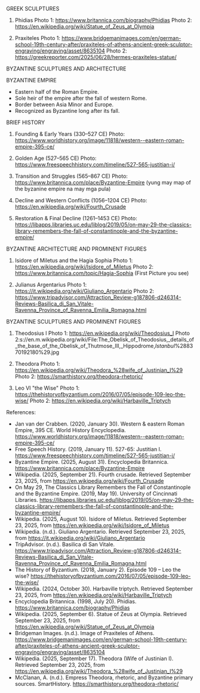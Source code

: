 GREEK SCULPTURES

1. Phidias
Photo 1: https://www.britannica.com/biography/Phidias
Photo 2: https://en.wikipedia.org/wiki/Statue_of_Zeus_at_Olympia

2. Praxiteles
Photo 1: https://www.bridgemanimages.com/en/german-school-19th-century-after/praxiteles-of-athens-ancient-greek-sculptor-engraving/engraving/asset/8635104
Photo 2: https://greekreporter.com/2025/06/28/hermes-praxiteles-statue/

BYZANTINE SCULPTURES AND ARCHITECTURE

BYZANTINE EMPIRE
- Eastern half of the Roman Empire.
- Sole heir of the empire after the fall of western Rome.
- Border between Asia Minor and Europe.
- Recognized as Byzantine long after its fall.

BRIEF HISTORY

1. Founding & Early Years (330–527 CE)
Photo: https://www.worldhistory.org/image/11818/western--eastern-roman-empire-395-ce/

2. Golden Age (527–565 CE)
Photo: https://www.freespeechhistory.com/timeline/527-565-justitian-i/

3. Transition and Struggles (565–867 CE)
Photo: https://www.britannica.com/place/Byzantine-Empire (yung may map of the byzanine empire na may mga pula)

4. Decline and Western Conflicts (1056–1204 CE)
Photo: https://en.wikipedia.org/wiki/Fourth_Crusade

5. Restoration & Final Decline (1261–1453 CE)
Photo: https://libapps.libraries.uc.edu/liblog/2019/05/on-may-29-the-classics-library-remembers-the-fall-of-constantinople-and-the-byzantine-empire/

BYZANTINE ARCHITECTURE AND PROMINENT FIGURES

1. Isidore of Miletus and the Hagia Sophia
Photo 1: https://en.wikipedia.org/wiki/Isidore_of_Miletus
Photo 2: https://www.britannica.com/topic/Hagia-Sophia (First Picture you see)

2. Julianus Argentarius
Photo 1: https://it.wikipedia.org/wiki/Giuliano_Argentario
Photo 2: https://www.tripadvisor.com/Attraction_Review-g187806-d246314-Reviews-Basilica_di_San_Vitale-Ravenna_Province_of_Ravenna_Emilia_Romagna.html

BYZANTINE SCULPTURES AND PROMINENT FIGURES

1. Theodosius I
Photo 1: https://en.wikipedia.org/wiki/Theodosius_I 
Photo 2:s://en.m.wikipedia.org/wiki/File:The_Obelisk_of_Theodosius,_details_of_the_base_of_the_Obelisk_of_Thutmose_III,_Hippodrome,_Istanbul_%288370192180%29.jpg

2. Theodora
Photo 1: https://en.wikipedia.org/wiki/Theodora_%28wife_of_Justinian_I%29
Photo 2: https://smarthistory.org/theodora-rhetoric/

3. Leo VI "the Wise"
Photo 1: https://thehistoryofbyzantium.com/2016/07/05/episode-109-leo-the-wise/
Photo 2: https://en.wikipedia.org/wiki/Harbaville_Triptych

References:
- Jan van der Crabben. (2020, January 30). Western & eastern Roman Empire, 395 CE. World History Encyclopedia. https://www.worldhistory.org/image/11818/western--eastern-roman-empire-395-ce/
- Free Speech History. (2019, January 11). 527-65: Justitian I. https://www.freespeechhistory.com/timeline/527-565-justitian-i/
- Byzantine Empire. (2025, August 31). Encyclopedia Britannica. https://www.britannica.com/place/Byzantine-Empire 
- Wikipedia. (2025, September 21). Fourth crusade. Retrieved September 23, 2025, from https://en.wikipedia.org/wiki/Fourth_Crusade
- On May 29, The Classics Library Remembers the Fall of Constantinople and the Byzantine Empire. (2019, May 19). University of Cincinnati Libraries. https://libapps.libraries.uc.edu/liblog/2019/05/on-may-29-the-classics-library-remembers-the-fall-of-constantinople-and-the-byzantine-empire/
- Wikipedia. (2025, August 10). Isidore of Miletus. Retrieved September 23, 2025, from https://en.wikipedia.org/wiki/Isidore_of_Miletus
- Wikipedia. (n.d.). Giuliano Argentario. Retrieved September 23, 2025, from https://it.wikipedia.org/wiki/Giuliano_Argentario
- TripAdvisor. (n.d.). Basilica di San Vitale. https://www.tripadvisor.com/Attraction_Review-g187806-d246314-Reviews-Basilica_di_San_Vitale-Ravenna_Province_of_Ravenna_Emilia_Romagna.html
- The History of Byzantium. (2018, January 2). Episode 109 – Leo the wise? https://thehistoryofbyzantium.com/2016/07/05/episode-109-leo-the-wise/
- Wikipedia. (2024, October 30). Harbaville triptych. Retrieved September 23, 2025, from https://en.wikipedia.org/wiki/Harbaville_Triptych
- Encyclopedia Britannica. (1998, July 20). Phidias. https://www.britannica.com/biography/Phidias
- Wikipedia. (2025, September 6). Statue of Zeus at Olympia. Retrieved September 23, 2025, from https://en.wikipedia.org/wiki/Statue_of_Zeus_at_Olympia 
- Bridgeman Images. (n.d.). Image of Praxiteles of Athens. https://www.bridgemanimages.com/en/german-school-19th-century-after/praxiteles-of-athens-ancient-greek-sculptor-engraving/engraving/asset/8635104
- Wikipedia. (2025, September 17). Theodora (Wife of Justinian I). Retrieved September 23, 2025, from https://en.wikipedia.org/wiki/Theodora_%28wife_of_Justinian_I%29
- McClanan, A. (n.d.). Empress Theodora, rhetoric, and Byzantine primary sources. SmartHistory. https://smarthistory.org/theodora-rhetoric/